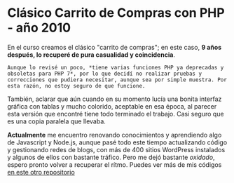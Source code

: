 # Clásico Carrito de Compras con PHP - año 2010

En el curso creamos el clásico "carrito de compras"; en este caso, **9 años después, lo recuperé de pura casualidad y coincidencia**.

```
Aunque lo revisé un poco, *tiene varias funciones PHP ya deprecadas y obsoletas para PHP 7*, por lo que decidí no realizar pruebas y correcciones que pudiera necesitar, aunque sea por simple muestra. Por esta razón, no estoy seguro de que funcione.
```

También, aclarar que aún cuando en su momento lucía una bonita interfaz gráfica con tablas y mucho colorido, aceptable en esa época, al parecer esta versión que encontré tiene todo terminado el trabajo. Casi seguro que es una copia paralela que llevaba.

**Actualmente** me encuentro renovando conocimientos y aprendiendo  algo de Javascript y Node.js, aunque pasé todo este tiempo actualizando código y gestionando redes de blogs, con más de 400 sitios WordPress instalados y algunos de ellos con bastante tráfico. Pero me dejó bastante _oxidado_, espero pronto volver a recuperar el rítmo. Puedes ver más de mis códigos [en este otro repositorio](https://github.com/alelazcano/dwfs-acamica)
